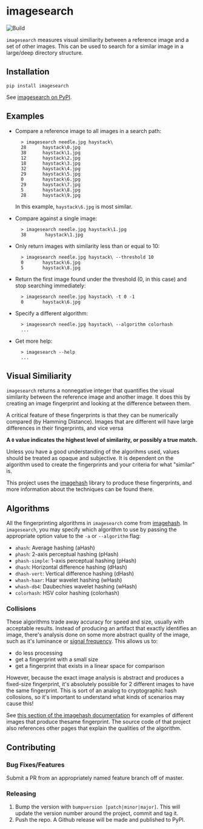 # imagesearch

![Build](https://github.com/t-mart/imagesearch/workflows/Build/badge.svg?branch=master)

`imagesearch` measures visual similiarity between a reference image and a set of other
images. This can be used to search for a similar image in a large/deep directory structure.

## Installation

    pip install imagesearch

See [imagesearch on PyPI](https://pypi.org/project/imagesearch/).

## Examples

- Compare a reference image to all images in a search path:

        > imagesearch needle.jpg haystack\
        28      haystack\0.jpg
        38      haystack\1.jpg
        12      haystack\2.jpg
        18      haystack\3.jpg
        32      haystack\4.jpg
        29      haystack\5.jpg
        0       haystack\6.jpg
        29      haystack\7.jpg
        5       haystack\8.jpg
        28      haystack\9.jpg

    In this example, `haystack\6.jpg` is most similar.

- Compare against a single image:

        > imagesearch needle.jpg haystack\1.jpg
        38       haystack\1.jpg

- Only return images with similarity less than or equal to 10:

        > imagesearch needle.jpg haystack\ --threshold 10
        0       haystack\6.jpg
        5       haystack\8.jpg

- Return the first image found under the threshold (0, in this case) and stop searching immediately:

        > imagesearch needle.jpg haystack\ -t 0 -1
        0       haystack\6.jpg

- Specify a different algorithm:

        > imagesearch needle.jpg haystack\ --algorithm colorhash
        ...

- Get more help:

        > imagesearch --help
        ...

## Visual Similiarity

`imagesearch` returns a nonnegative integer that quantifies the visual similarity between the
reference image and another image. It does this by creating an image fingerprint and looking at the
difference between them.

A critical feature of these fingerprints is that they can be numerically compared (by Hamming Distance).
Images that are different will have large differences in their fingerprints, and vice versa

**A `0` value indicates the highest level of similarity, or possibly a true match.**

Unless you have a good understanding of the algorihms used, values should be treated as
opaque and subjective. It is dependent on the algorithm
used to create the fingerprints and your criteria for what "similar" is.

This project uses the
[imagehash](https://github.com/JohannesBuchner/imagehash) library to produce these fingerprints, and
more information about the techniques can be found there.

## Algorithms

All the fingerprinting algorithms in `imagesearch` come from [imagehash](https://github.com/JohannesBuchner/imagehash). In `imagesearch`, you may specify which algorithm
to use by passing the appropriate option value to the `-a` or `--algorithm` flag:

- `ahash`: Average hashing (aHash)
- `phash`: 2-axis perceptual hashing (pHash)
- `phash-simple`: 1-axis perceptual hashing (pHash)
- `dhash`: Horizontal difference hashing (dHash)
- `dhash-vert`: Vertical difference hashing (dHash)
- `whash-haar`: Haar wavelet hashing (wHash)
- `whash-db4`: Daubechies wavelet hashing (wHash)
- `colorhash`: HSV color hashing (colorhash)

### Collisions
These algorithms trade away accuracy for speed and size, usually with acceptable results. Instead of producing an artifact that exactly identifies an image, there's analysis
done on some more abstract quality of the image, such as it's luminance or [signal frequency](https://en.wikipedia.org/wiki/Discrete_cosine_transform). This allows us
to:
- do less processing
- get a fingerprint with a small size
- get a fingerprint that exists in a linear space for comparison

However, because the exact image analysis is abstract and produces a fixed-size fingerprint, it's absolutely possible for 2 different images to have the same fingerprint.
This is sort of an analog to cryptographic hash collosions, so it's important to understand what kinds of scenarios may cause this!

See
[this section of the imagehash documentation](https://github.com/JohannesBuchner/imagehash#example-results)
for examples of different images that produce thesame fingerprint. The source code of that project also references other pages that explain the qualities of the algorithm.

## Contributing

### Bug Fixes/Features

Submit a PR from an appropriately named feature branch off of master.

### Releasing

1. Bump the version with `bumpversion [patch|minor|major]`. This will update the version number around the project, commit and tag it.
2. Push the repo. A Github release will be made and published to PyPI.
